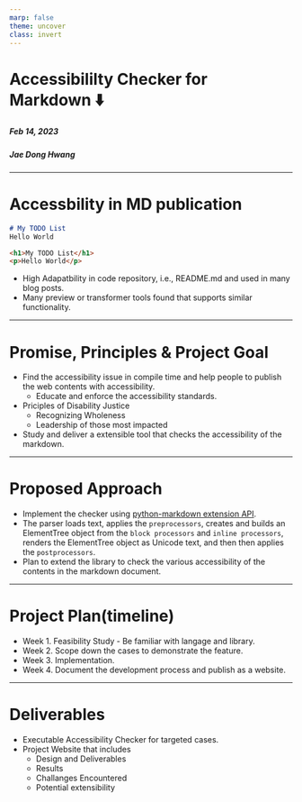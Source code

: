 ```yaml
---
marp: false
theme: uncover
class: invert
---
```


# <!--fill--> Accessibililty Checker for Markdown :arrow_down:

##### Feb 14, 2023
##### Jae Dong Hwang


---
# <!--fill--> Accessbility in MD publication

```markdown
# My TODO List
Hello World
```
```html
<h1>My TODO List</h1>
<p>Hello World</p>
```

- High Adapatbility in code repository, i.e., README.md and used in many blog posts.
- Many preview or transformer tools found that supports similar functionality.

---
# <!--fill--> Promise, Principles & Project Goal
* Find the accessibility issue in compile time and help people to publish the web contents with accessibility.
  * Educate and enforce the accessibility standards.
* Priciples of Disability Justice
  * Recognizing Wholeness
  * Leadership of those most impacted
* Study and deliver a extensible tool that checks the accessibility of the markdown.

---
# <!--fill--> Proposed Approach
- Implement the checker using [python-markdown extension API](https://python-markdown.github.io/extensions/api/).
- The parser loads text, applies the `preprocessors`, creates and builds an ElementTree object from the `block processors` and `inline processors`, renders the ElementTree object as Unicode text, and then then applies the `postprocessors`.
- Plan to extend the library to check the various accessibility of the contents in the markdown document.
---
# <!--fill--> Project Plan(timeline)
- Week 1. Feasibility Study - Be familiar with langage and library.
- Week 2. Scope down the cases to demonstrate the feature.
- Week 3. Implementation.
- Week 4. Document the development process and publish as a website.

---
# <!--fill--> Deliverables
* Executable Accessibility Checker for targeted cases.
* Project Website that includes
  * Design and Deliverables
  * Results
  * Challanges Encountered
  * Potential extensibility